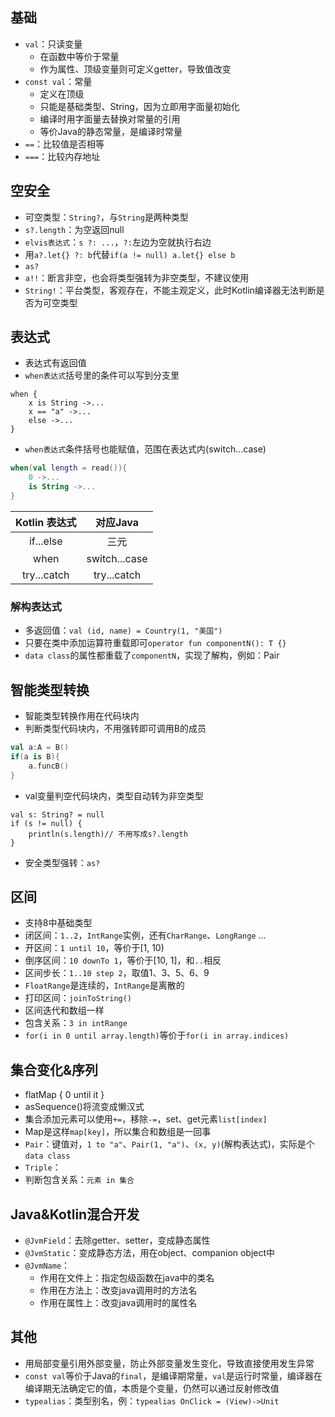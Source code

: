 ## 基础
* `val`：只读变量
	* 在函数中等价于常量
	* 作为属性、顶级变量则可定义getter，导致值改变
* `const val`：常量
	* 定义在顶级
	* 只能是基础类型、String，因为立即用字面量初始化
	* 编译时用字面量去替换对常量的引用
	* 等价Java的静态常量，是编译时常量
* `==`：比较值是否相等
* `===`：比较内存地址

## 空安全
* 可空类型：`String?`，与`String`是两种类型
* `s?.length`：为空返回null
* `elvis表达式`：`s ?: ...`，`?:`左边为空就执行右边
* 用`a?.let{} ?: b`代替`if(a != null) a.let{} else b`
* `as?`
* `a!!`：断言非空，也会将类型强转为非空类型，不建议使用
* `String!`：平台类型，客观存在，不能主观定义，此时Kotlin编译器无法判断是否为可空类型

## 表达式
* 表达式有返回值 
* `when表达式`括号里的条件可以写到分支里
```
when {
	x is String ->...
	x == "a" ->...
	else ->...
}
```
* `when表达式`条件括号也能赋值，范围在表达式内(switch...case)
```kotlin
when(val length = read()){
	0 ->...
	is String ->...
}
```

Kotlin 表达式 | 对应Java
:---: | :---:
if...else | 三元
when | switch...case
try...catch | try...catch

### 解构表达式
* 多返回值：`val (id, name) = Country(1, "美国")`
* 只要在类中添加运算符重载即可`operator fun componentN(): T {}`
* `data class`的属性都重载了`componentN`，实现了解构，例如：Pair

## 智能类型转换
* 智能类型转换作用在代码块内 
* 判断类型代码块内，不用强转即可调用B的成员
```kotlin
val a:A = B()
if(a is B){
	a.funcB()
}
```
* val变量判空代码块内，类型自动转为非空类型
```
val s: String? = null
if (s != null) {
    println(s.length)// 不用写成s?.length
}
```
* 安全类型强转：`as?`

## 区间
* 支持8中基础类型
* 闭区间：`1..2`，`IntRange`实例，还有`CharRange`、`LongRange` ...
* 开区间：`1 until 10`，等价于[1, 10)
* 倒序区间：`10 downTo 1`，等价于[10, 1]，和`..`相反
* 区间步长：`1..10 step 2`，取值1、3、5、6、9
* `FloatRange`是连续的，`IntRange`是离散的
* 打印区间：`joinToString()`
* 区间迭代和数组一样
* 包含关系：`3 in intRange`
* `for(i in 0 until array.length)`等价于`for(i in array.indices)`

## 集合变化&序列
* flatMap { 0 until it }
* asSequence()将流变成懒汉式
* 集合添加元素可以使用`+=`，移除`-=`，set、get元素`list[index]`
* Map是这样`map[key]`，所以集合和数组是一回事
* `Pair`：键值对，`1 to "a"`、`Pair(1, "a")`、`(x, y)`(解构表达式)，实际是个`data class`
* `Triple`：
* 判断包含关系：`元素 in 集合`

## Java&Kotlin混合开发
* `@JvmField`：去除getter、setter，变成静态属性
* `@JvmStatic`：变成静态方法，用在object、companion object中
* `@JvmName`：
	* 作用在文件上：指定包级函数在java中的类名
	* 作用在方法上：改变java调用时的方法名
	* 作用在属性上：改变java调用时的属性名

## 其他
* 用局部变量引用外部变量，防止外部变量发生变化，导致直接使用发生异常
* `const val`等价于Java的`final`，是编译期常量，`val`是运行时常量，编译器在编译期无法确定它的值，本质是个变量，仍然可以通过反射修改值
* `typealias`：类型别名，例：`typealias OnClick = (View)->Unit`